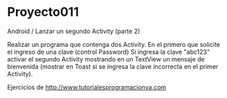 # Proyecto011
Android / Lanzar un segundo Activity (parte 2)

Realizar un programa que contenga dos Activity. En el primero que solicite el ingreso de una clave (control Password) Si ingresa la clave "abc123" activar el segundo Activity mostrando en un TextView un mensaje de bienvenida (mostrar en Toast si se ingresa la clave incorrecta en el primer Activity).

Ejercicios de http://www.tutorialesprogramacionya.com

